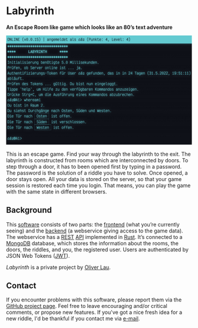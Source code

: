 # Labyrinth

__An Escape Room like game which looks like an 80’s text adventure__

![Preview](preview.gif)

This is an escape game. Find your way through the labyrinth to the exit. The labyrinth is constructed from rooms which are interconnected by doors. To step through a door, it has to been opened first by typing in a password. The password is the solution of a riddle you have to solve. Once opened, a door stays open. All your data is stored on the server, so that your game session is restored each time you login. That means, you can play the game with the same state in different browsers.

## Background

This [software](https://github.com/raetselonkel/Labyrinth) consists of two parts: the [frontend](frontend) (what you’re currently seeing) and the [backend](backend) (a webservice giving access to the game data). The webservice has a [REST](https://en.wikipedia.org/wiki/Representational_state_transfer) [API](https://en.wikipedia.org/wiki/API) implemented in [Rust](https://rust-lang.org/). It’s connected to a [MongoDB](https://mongodb.com/) database, which stores the information about the rooms, the doors, the riddles, and you, the registered user. Users are authenticated by JSON Web Tokens ([JWT](https://jwt.io/)). 

*Labyrinth* is a private project by [Oliver Lau](mailto:oliver@ersatzworld.net).

## Contact

If you encounter problems with this software, please report them via the [GitHub project page](https://github.com/raetselonkel/Labyrinth). Feel free to leave encouraging and/or critical comments, or propose new features. If you've got a nice fresh idea for a new riddle, I'd be thankful if you contact me via [e-mail](mailto:oliver@ersatzworld.net).
